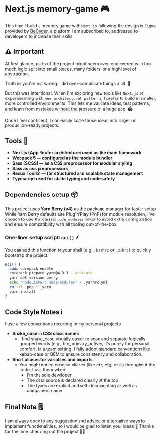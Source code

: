 # Next.js memory-game 🎮

This time I build a memory game with `Next.js` following the design in `Figma` provided by [BeCoder](https://becoder.dev/en/app), a platform I am subscribed to, addressed to developers to increase their skills

## ⚠️ Important

At first glance, parts of the project might seem over-engineered with too much logic split into small pieces, many folders, or a high level of abstraction.

Truth is: you're not wrong. I did over-complicate things a bit. 🫡

But this was intentional. When I'm exploring new tools like `Next.js` or experimenting with `new architectural patterns`, I prefer to build in smaller, more controlled environments. This lets me validate ideas, test patterns, and learn from mistakes without the pressure of a huge app. 🏟️

Once I feel confident, I can easily scale those ideas into larger or production-ready projects.

## Tools 🔨

- **Next.js (App Router architecture) used as the main framework**
- **Webpack 5 — configured as the module bundler**
- **Sass (SCSS) — as a CSS preprocessor for modular styling**
- **Sass as css preprocessors**
- **Redux Toolkit — for structured and scalable state management**
- **Typescript used for static typing and code safety**

## Dependencies setup 📦

This project uses **Yarn Berry (v4)** as the package manager for faster setup
While Yarn Berry defaults use Plug'n'Play (PnP) for module resolution, I’ve chosen to use the classic `node_modules` linker to avoid extra configuration and ensure compatibility with all tooling out-of-the-box.

### One-liner setup script: `nci()` ⚡

You can add this function to your shell (e.g. `.bashrc` or `.zshrc`) to quickly bootstrap the project:

```bash
nci() {
  sudo corepack enable
  corepack prepare yarn@4.9.1 --activate
  yarn set version berry
  echo "nodeLinker: node-modules" > .yarnrc.yml
  rm -rf .pnp.* .yarn
  yarn install
}
```

## Code Style Notes ℹ️

I use a few conventions recurring in my personal projects

- **Snake_case in CSS class names**
  - I find snake_case visually easier to scan and separate logically grouped words (e.g., btn_primary_active), it’s purely for personal comfort. In a team setting, I fully adopt standard conventions like kebab-case or BEM to ensure consistency and collaboration.
- **Short aliases for variables and imports**
  - You might notice concise aliases (like ctx, cfg, or el) throughout the code. I use them when:
    - I'm the sole developer
    - The data source is declared clearly at the top
    - The types are explicit and self-documenting as well as component name

## Final Note 🗒️

I am always open to any suggestion and advice or alternative ways to implement functionalities, so i would be glad to listen your ideas 🧐
Thanks for the time checking out the project ✌🏼
